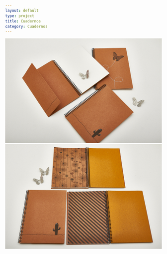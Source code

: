 ```yaml
---
layout: default
type: project
title: Cuadernos
category: Cuadernos
---
```


![](01.jpg)
![](02.jpg)
